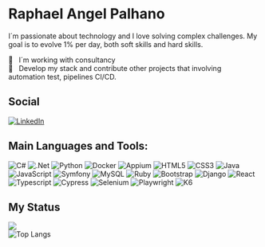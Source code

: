 # Raphael Angel Palhano



I´m passionate about technology and I love solving complex challenges. My goal is to evolve 1% per day, both soft skills and hard skills.

:office: &nbsp; I´m working with consultancy
 <br/> :purple_heart: &nbsp; Develop my stack and contribute other projects that involving automation test, pipelines CI/CD. 

 ## Social
[![LinkedIn](https://img.shields.io/badge/-LinkedIn-090909?style=for-the-badge&logo=linkedin&logoColor=007BB6)](https://www.linkedin.com/in/raphael-palhano/)

## Main Languages and Tools:
![C#](https://img.shields.io/badge/c%23-%23239120.svg?style=for-the-badge&logo=c-sharp&logoColor=white)
![.Net](https://img.shields.io/badge/.NET-5C2D91?style=for-the-badge&logo=.net&logoColor=white)
![Python](https://img.shields.io/badge/python-3670A0?style=for-the-badge&logo=python&logoColor=ffdd54)
![Docker](https://img.shields.io/badge/docker-%2300?style=for-the-badge&logo=docker&logoColor=white)
![Appium](https://img.shields.io/badge/appium-3670A0?style=for-the-badge&logo=appium&logoColor=ffdd54)
![HTML5](https://img.shields.io/badge/html5-%23E34F26.svg?style=for-the-badge&logo=html5&logoColor=white)
![CSS3](https://img.shields.io/badge/css3-%231572B6.svg?style=for-the-badge&logo=css3&logoColor=white)
![Java](https://img.shields.io/badge/java-%23ED8B00.svg?style=for-the-badge&logo=java&logoColor=white)
![JavaScript](https://img.shields.io/badge/javascript-%23323330.svg?style=for-the-badge&logo=javascript&logoColor=%23F7DF1E)
![Symfony](https://img.shields.io/badge/symfony-%23000000.svg?style=for-the-badge&logo=symfony&logoColor=white)
![MySQL](https://img.shields.io/badge/mysql-%2300f.svg?style=for-the-badge&logo=mysql&logoColor=white)
![Ruby](https://img.shields.io/badge/ruby-%23CC342D.svg?style=for-the-badge&logo=ruby&logoColor=white)
![Bootstrap](https://img.shields.io/badge/bootstrap-%23563D7C.svg?style=for-the-badge&logo=bootstrap&logoColor=white)
![Django](https://img.shields.io/badge/django-%23092E20.svg?style=for-the-badge&logo=django&logoColor=white)
![React](https://img.shields.io/badge/react-%2320232a.svg?style=for-the-badge&logo=react&logoColor=%2361DAFB)
![Typescript](https://img.shields.io/badge/typescript-%2300f.svg?style=for-the-badge&logo=typescript&logoColor=white)
![Cypress](https://img.shields.io/badge/cypress-%2323912d0.svg?style=for-the-badge&logo=cypress&logoColor=white)
![Selenium](https://img.shields.io/badge/selenium-%23239120.svg?style=for-the-badge&logo=selenium&logoColor=white)
![Playwright](https://img.shields.io/badge/playwright-%23000000.svg?style=for-the-badge&logo=playwright&logoColor=23F7DF1E)
![K6](https://img.shields.io/badge/k6-%23000000.svg?style=for-the-badge&logo=k6&logoColor=23F7DF1E)




## My Status
![](https://github-profile-summary-cards.vercel.app/api/cards/stats?username=raphaelpalhano&theme=github_dark) <br>
![Top Langs](https://github-readme-stats.vercel.app/api/top-langs/?username=raphaelpalhano&hide_progress=true)






